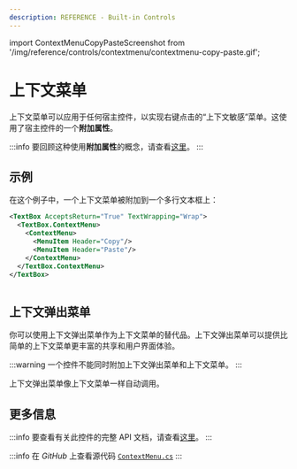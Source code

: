 ```yaml
---
description: REFERENCE - Built-in Controls
---
```


import ContextMenuCopyPasteScreenshot from '/img/reference/controls/contextmenu/contextmenu-copy-paste.gif';

# 上下文菜单

上下文菜单可以应用于任何宿主控件，以实现右键点击的“上下文敏感”菜单。这使用了宿主控件的一个**附加属性**。

:::info
要回顾这种使用**附加属性**的概念，请查看[这里](../../concepts/attached-property.md)。
:::

## 示例

在这个例子中，一个上下文菜单被附加到一个多行文本框上：

```xml
<TextBox AcceptsReturn="True" TextWrapping="Wrap">
  <TextBox.ContextMenu>
    <ContextMenu>
      <MenuItem Header="Copy"/>
      <MenuItem Header="Paste"/>
    </ContextMenu>
  </TextBox.ContextMenu>     
</TextBox>
```

<img src={ContextMenuCopyPasteScreenshot} alt="" />

## 上下文弹出菜单

你可以使用上下文弹出菜单作为上下文菜单的替代品。上下文弹出菜单可以提供比简单的上下文菜单更丰富的共享和用户界面体验。

:::warning
一个控件不能同时附加上下文弹出菜单和上下文菜单。
:::

上下文弹出菜单像上下文菜单一样自动调用。

## 更多信息

:::info
要查看有关此控件的完整 API 文档，请查看[这里](http://reference.avaloniaui.net/api/Avalonia.Controls/ContextMenu/)。
:::

:::info
在 _GitHub_ 上查看源代码 [`ContextMenu.cs`](https://github.com/AvaloniaUI/Avalonia/blob/master/src/Avalonia.Controls/ContextMenu.cs)
:::
